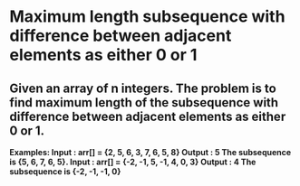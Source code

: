 # Maximum length subsequence with difference between adjacent elements as either 0 or 1
## Given an array of n integers. The problem is to find maximum length of the subsequence with difference between adjacent elements as either 0 or 1.

**Examples:
Input : arr[] = {2, 5, 6, 3, 7, 6, 5, 8}
Output : 5
The subsequence is {5, 6, 7, 6, 5}.
Input : arr[] = {-2, -1, 5, -1, 4, 0, 3}
Output : 4
The subsequence is {-2, -1, -1, 0}**
